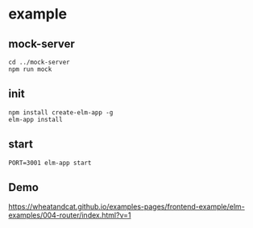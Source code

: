 # example

## mock-server

```
cd ../mock-server
npm run mock
```


## init

```
npm install create-elm-app -g
elm-app install
```

## start

```
PORT=3001 elm-app start
```

## Demo
https://wheatandcat.github.io/examples-pages/frontend-example/elm-examples/004-router/index.html?v=1